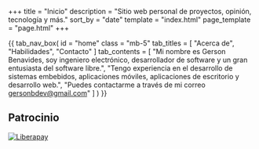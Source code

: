 +++
title = "Inicio"
description = "Sitio web personal de proyectos, opinión, tecnología y más."
sort_by = "date"
template = "index.html"
page_template = "page.html"
+++


{{ tab_nav_box(
        id = "home"
        class = "mb-5"
        tab_titles = [
            "Acerca de",
            "Habilidades",
            "Contacto"
        ]
        tab_contents = [
            "Mi nombre es Gerson Benavides, soy ingeniero electrónico, desarrollador de software y un gran entusiasta del software libre.",
            "Tengo experiencia en el desarrollo de sistemas embebidos, aplicaciones móviles, aplicaciones de escritorio y desarrollo web.",
            "Puedes contactarme a través de mi correo gersonbdev@gmail.com"
        ]
    )
}}

## Patrocinio

[![Liberapay](https://img.shields.io/badge/Financia%20mi%20trabajo-F6C915?style=flat&logo=liberapay&logoColor=ffffff "Finance my work")](https://liberapay.com/gersonbenavides/donate)